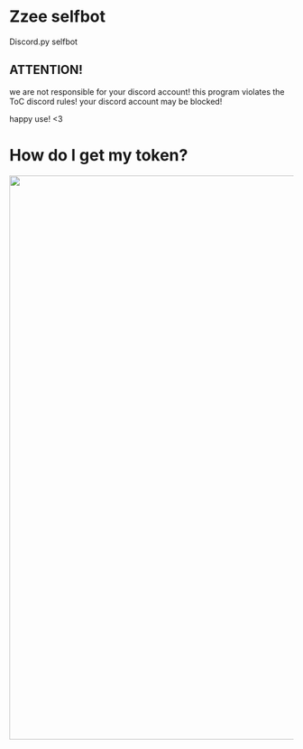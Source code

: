 # Zzee selfbot
Discord.py selfbot

## ATTENTION!
we are not responsible for your discord account!
this program violates the ToC discord rules!
your discord account may be blocked!

happy use! <3

# How do I get my token?
<img src="howtogettoken.gif" width="1000">
